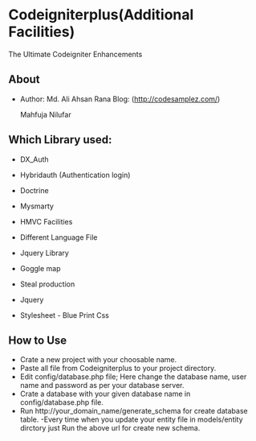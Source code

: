 Codeigniterplus(Additional Facilities)
=====================================

The Ultimate Codeigniter Enhancements

About
-----
- Author: 
	Md. Ali Ahsan Rana 
		Blog: (http://codesamplez.com/)

	Mahfuja Nilufar
	
Which Library used:
------------------
- DX_Auth 
- Hybridauth (Authentication login)
- Doctrine
- Mysmarty
- HMVC Facilities
- Different Language File

- Jquery Library
- Goggle map
- Steal production
- Jquery

- Stylesheet
		- Blue Print Css




How to Use
----------
- Crate a new project with your choosable name. 
- Paste all file from Codeigniterplus to your project directory.
- Edit config/database.php file; Here change the database name,         user name and password as per your database server.
- Crate a database with your given database name in config/database.php file.
- Run http://your_domain_name/generate_schema for create database table.
-Every time when you update your entity file in models/entity dirctory just Run the above url for create new schema.

